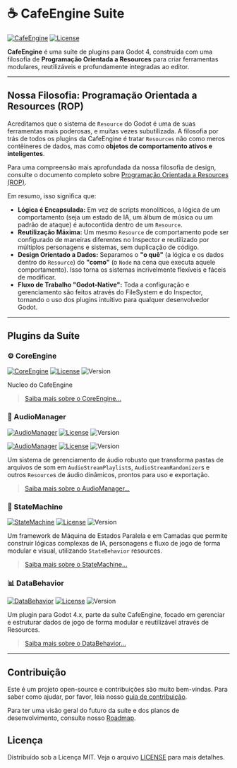 # ☕ CafeEngine Suite

[![CafeEngine](https://img.shields.io/badge/Godot_Asset_Library-CafeEngine-478cbf?style=for-the-badge&logo=godot-engine)](https://godotengine.org/asset-library/asset/link-to-asset)
[![License](https://img.shields.io/badge/License-MIT-yellow.svg?style=for-the-badge)](https://opensource.org/licenses/MIT)

**CafeEngine** é uma suíte de plugins para Godot 4, construída com uma filosofia de **Programação Orientada a Resources** para criar ferramentas modulares, reutilizáveis e profundamente integradas ao editor.

---

## Nossa Filosofia: Programação Orientada a Resources (ROP)

Acreditamos que o sistema de `Resource` do Godot é uma de suas ferramentas mais poderosas, e muitas vezes subutilizada. A filosofia por trás de todos os plugins da CafeEngine é tratar `Resources` não como meros contêineres de dados, mas como **objetos de comportamento ativos e inteligentes**.

Para uma compreensão mais aprofundada da nossa filosofia de design, consulte o documento completo sobre [Programação Orientada a Resources (ROP)](ROP.md).

Em resumo, isso significa que:

-   **Lógica é Encapsulada:** Em vez de scripts monolíticos, a lógica de um comportamento (seja um estado de IA, um álbum de música ou um padrão de ataque) é autocontida dentro de um `Resource`.
-   **Reutilização Máxima:** Um mesmo `Resource` de comportamento pode ser configurado de maneiras diferentes no Inspector e reutilizado por múltiplos personagens e sistemas, sem duplicação de código.
-   **Design Orientado a Dados:** Separamos o **"o quê"** (a lógica e os dados dentro do `Resource`) do **"como"** (o `Node` na cena que executa aquele comportamento). Isso torna os sistemas incrivelmente flexíveis e fáceis de modificar.
-   **Fluxo de Trabalho "Godot-Native":** Toda a configuração e gerenciamento são feitos através do FileSystem e do Inspector, tornando o uso dos plugins intuitivo para qualquer desenvolvedor Godot.

---

## Plugins da Suíte

### ⚙️ CoreEngine

[![CoreEngine](https://img.shields.io/badge/Godot_Asset_Library-CoreEngine-478cbf?style=for-the-badge&logo=godot-engine)](https://godotengine.org/asset-library/asset/link-to-asset)
[![License](https://img.shields.io/badge/License-MIT-yellow.svg?style=for-the-badge)](https://opensource.org/licenses/MIT)
![Version](https://img.shields.io/badge/Version-v1.0.0-blue)

Nucleo do CafeEngine

> [Saiba mais sobre o CoreEngine...](addons/core_engine/README.md)

### 🎵 AudioManager

[![AudioManager](https://img.shields.io/badge/Godot_Asset_Library-AudioManager-478cbf?style=for-the-badge&logo=godot-engine)](https://godotengine.org/asset-library/asset/link-to-asset)
[![License](https://img.shields.io/badge/License-MIT-yellow.svg?style=for-the-badge)](https://opensource.org/licenses/MIT)
![Version](https://img.shields.io/badge/Version-v1.0.0-blue)

[![AudioManager](https://img.shields.io/badge/AudioManager-v1.0.0-478cbf?style=flat)](https://godotengine.org/asset-library/asset/link-to-asset)
[![License](https://img.shields.io/badge/License-MIT-f1c40f?style=flat)](https://opensource.org/licenses/MIT)
![Version](https://img.shields.io/badge/Version-v1.0.0-blue?style=flat)

Um sistema de gerenciamento de áudio robusto que transforma pastas de arquivos de som em `AudioStreamPlaylist`s, `AudioStreamRandomizer`s e outros `Resource`s de áudio dinâmicos, prontos para uso e exportação.

> [Saiba mais sobre o AudioManager...](addons/audio_manager/README.md)

### 🧠 StateMachine

[![StateMachine](https://img.shields.io/badge/Godot_Asset_Library-StateMachine-478cbf?style=for-the-badge&logo=godot-engine)](https://godotengine.org/asset-library/asset/link-to-asset)
[![License](https://img.shields.io/badge/License-MIT-yellow.svg?style=for-the-badge)](https://opensource.org/licenses/MIT)
![Version](https://img.shields.io/badge/Version-v1.0.0-blue)

Um framework de Máquina de Estados Paralela e em Camadas que permite construir lógicas complexas de IA, personagens e fluxo de jogo de forma modular e visual, utilizando `StateBehavior` resources.

> [Saiba mais sobre o StateMachine...](addons/state_machine/README.md)

### 📊 DataBehavior

[![DataBehavior](https://img.shields.io/badge/Godot_Asset_Library-DataBehavior-478cbf?style=for-the-badge&logo=godot-engine)](https://godotengine.org/asset-library/asset/link-to-asset)
[![License](https://img.shields.io/badge/License-MIT-yellow.svg?style=for-the-badge)](https://opensource.org/licenses/MIT)
![Version](https://img.shields.io/badge/Version-v1.0.0-blue)

Um plugin para Godot 4.x, parte da suíte CafeEngine, focado em gerenciar e estruturar dados de jogo de forma modular e reutilizável através de Resources.

> [Saiba mais sobre o DataBehavior...](addons/data_behavior/README.md)

---

## Contribuição

Este é um projeto open-source e contribuições são muito bem-vindas. Para saber como ajudar, por favor, leia nosso [guia de contribuição](CONTRIBUTING.md).

Para ter uma visão geral do futuro da suíte e dos planos de desenvolvimento, consulte nosso [Roadmap](roadmap.md).

## Licença

Distribuído sob a Licença MIT. Veja o arquivo [LICENSE](LICENSE) para mais detalhes.
